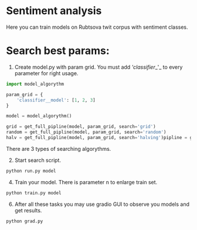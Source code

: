# Sentiment analysis

Here you can train models on Rubtsova twit corpus with sentiment classes.

# Search best params:

1. Create model.py with param grid. You must add _'classifier__'_ to every parameter for right usage.
```python
import model_algorythm

param_grid = {
    'classifier__model': [1, 2, 3]
}

model = model_algorythm()

grid = get_full_pipline(model, param_grid, search='grid')
random = get_full_pipline(model, param_grid, search='random')
halv = get_full_pipline(model, param_grid, search='halving')pipline = get_full_pipline(model, param_grid)
```
There are 3 types of searching algorythms. 

2. Start search script.

```bash 
python run.py model
```
4.  Train your model. There is parameter n to enlarge train set.

```bash
python train.py model
```

6. After all these tasks you may use gradio GUI to observe you models and get results.

```bash
python grad.py
```
